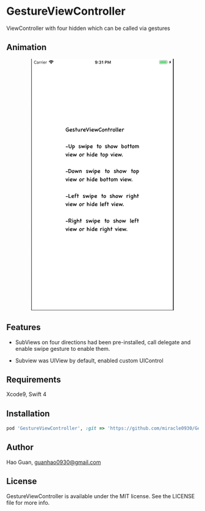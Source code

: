 # GestureViewController
ViewController with four hidden which can be called via gestures

## Animation

<p align = "center"><img src = "https://github.com/miracle0930/GestureViewController/blob/master/Screenshots/GestureViewControllerDemo.gif" /></p>

## Features

- SubViews on four directions had been pre-installed, call delegate and enable swipe gesture to enable them.

- Subview was UIView by default, enabled custom UIControl

## Requirements

Xcode9, Swift 4

## Installation

```ruby
pod 'GestureViewController', :git => 'https://github.com/miracle0930/GestureViewController.git'
```
## Author
Hao Guan, guanhao0930@gmail.com

## License

GestureViewController is available under the MIT license. See the LICENSE file for more info.
